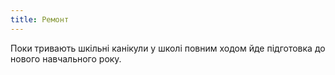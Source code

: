 ```yaml
---
title: Ремонт
---
```


Поки тривають шкільні канікули у школі повним ходом йде підготовка до нового навчального року.

<slideshow></slideshow>
